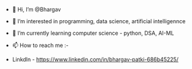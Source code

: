 - 👋 Hi, I’m @Bhargav
- 👀 I’m interested in programming, data science, artificial intelligennce
- 🌱 I’m currently learning computer science - python, DSA, AI-ML

- 📫 How to reach me :-
- LinkdIn - https://www.linkedin.com/in/bhargav-patki-686b45225/

<!---
Bhargav-CS/Bhargav-CS is a ✨ special ✨ repository because its `README.md` (this file) appears on your GitHub profile.
You can click the Preview link to take a look at your changes.
--->
